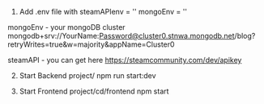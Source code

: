 1. Add .env file with
steamAPIenv = ''
mongoEnv = ''

mongoEnv - your mongoDB cluster
mongodb+srv://YourName:Password@cluster0.stnwa.mongodb.net/blog?retryWrites=true&w=majority&appName=Cluster0

steamAPI - you can get here
https://steamcommunity.com/dev/apikey

2. Start Backend
project/
npm run start:dev

3. Start Frontend
project/cd/frontend
npm start


